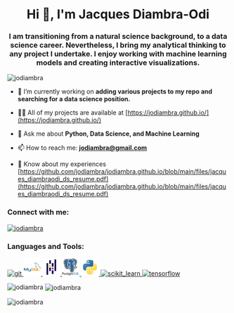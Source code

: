 <h1 align="center">Hi 👋, I'm Jacques Diambra-Odi</h1>
<h3 align="center">I am transitioning from a natural science background, to a data science career. Nevertheless, I bring my analytical thinking to any project I undertake. I enjoy working with machine learning models and creating interactive visualizations.</h3>

<p align="left"> <img src="https://komarev.com/ghpvc/?username=jodiambra&label=Profile%20views&color=0e75b6&style=flat" alt="jodiambra" /> </p>

- 🔭 I’m currently working on **adding various projects to my repo and searching for a data science position.**

- 👨‍💻 All of my projects are available at [https://jodiambra.github.io/](https://jodiambra.github.io/)

- 💬 Ask me about **Python, Data Science, and Machine Learning**

- 📫 How to reach me: **jodiambra@gmail.com**

- 📄 Know about my experiences [https://github.com/jodiambra/jodiambra.github.io/blob/main/files/jacques_diambraodi_ds_resume.pdf](https://github.com/jodiambra/jodiambra.github.io/blob/main/files/jacques_diambraodi_ds_resume.pdf)

<h3 align="left">Connect with me:</h3>
<p align="left">
<a href="https://linkedin.com/in/jodiambra" target="blank"><img align="center" src="https://raw.githubusercontent.com/rahuldkjain/github-profile-readme-generator/master/src/images/icons/Social/linked-in-alt.svg" alt="jodiambra" height="30" width="40" /></a>
</p>

<h3 align="left">Languages and Tools:</h3>
<p align="left"> <a href="https://git-scm.com/" target="_blank" rel="noreferrer"> <img src="https://www.vectorlogo.zone/logos/git-scm/git-scm-icon.svg" alt="git" width="40" height="40"/> </a> <a href="https://www.mysql.com/" target="_blank" rel="noreferrer"> <img src="https://raw.githubusercontent.com/devicons/devicon/master/icons/mysql/mysql-original-wordmark.svg" alt="mysql" width="40" height="40"/> </a> <a href="https://pandas.pydata.org/" target="_blank" rel="noreferrer"> <img src="https://raw.githubusercontent.com/devicons/devicon/2ae2a900d2f041da66e950e4d48052658d850630/icons/pandas/pandas-original.svg" alt="pandas" width="40" height="40"/> </a> <a href="https://www.postgresql.org" target="_blank" rel="noreferrer"> <img src="https://raw.githubusercontent.com/devicons/devicon/master/icons/postgresql/postgresql-original-wordmark.svg" alt="postgresql" width="40" height="40"/> </a> <a href="https://www.python.org" target="_blank" rel="noreferrer"> <img src="https://raw.githubusercontent.com/devicons/devicon/master/icons/python/python-original.svg" alt="python" width="40" height="40"/> </a> <a href="https://scikit-learn.org/" target="_blank" rel="noreferrer"> <img src="https://upload.wikimedia.org/wikipedia/commons/0/05/Scikit_learn_logo_small.svg" alt="scikit_learn" width="40" height="40"/> </a> <a href="https://www.tensorflow.org" target="_blank" rel="noreferrer"> <img src="https://www.vectorlogo.zone/logos/tensorflow/tensorflow-icon.svg" alt="tensorflow" width="40" height="40"/> </a> </p>

<p><img align="left" src="https://github-readme-stats.vercel.app/api/top-langs?username=jodiambra&show_icons=true&locale=en&layout=compact" alt="jodiambra" /></p>

<p>&nbsp;<img align="center" src="https://github-readme-stats.vercel.app/api?username=jodiambra&show_icons=true&locale=en" alt="jodiambra" /></p>

<p><img align="center" src="https://github-readme-streak-stats.herokuapp.com/?user=jodiambra&" alt="jodiambra" /></p>
